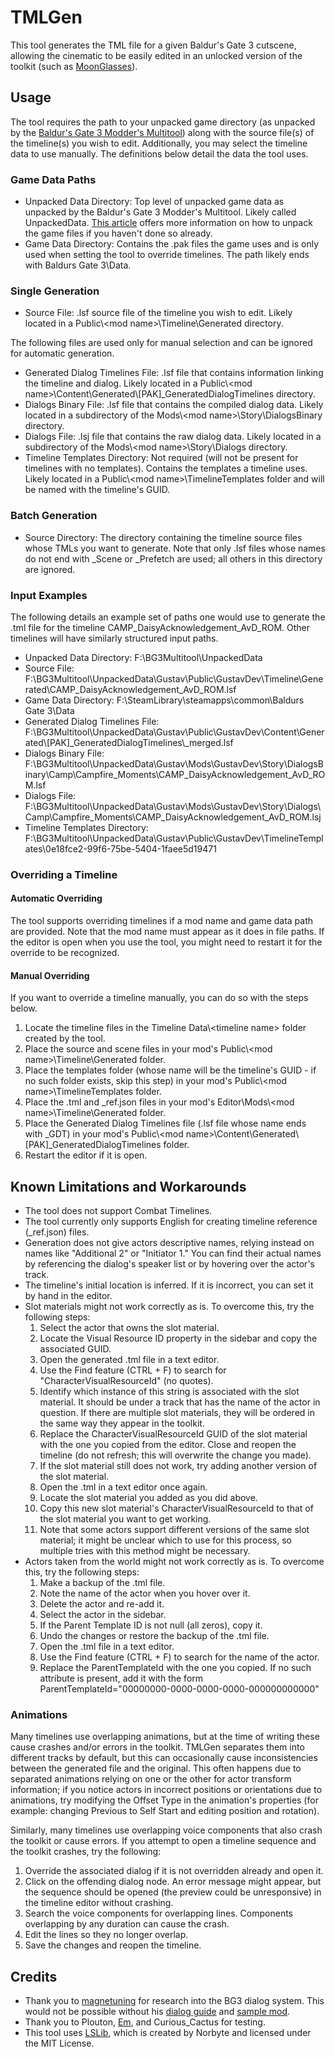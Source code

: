 # TMLGen

 This tool generates the TML file for a given Baldur's Gate 3 cutscene, allowing the cinematic to be easily edited in an unlocked version of the toolkit (such as [MoonGlasses](https://www.nexusmods.com/baldursgate3/mods/12308?tab=description)).

## Usage

The tool requires the path to your unpacked game directory (as unpacked by the [Baldur's Gate 3 Modder's Multitool](https://github.com/ShinyHobo/BG3-Modders-Multitool)) along with the source file(s) of the timeline(s) you wish to edit.
Additionally, you may select the timeline data to use manually. The definitions below detail the data the tool uses.

### Game Data Paths

- Unpacked Data Directory: Top level of unpacked game data as unpacked by the Baldur's Gate 3 Modder's Multitool. Likely called UnpackedData. [This article](https://github.com/ShinyHobo/BG3-Modders-Multitool/wiki/Unpacking-Game-Files) offers more information on how to unpack the game files if you haven't done so already.
- Game Data Directory: Contains the .pak files the game uses and is only used when setting the tool to override timelines. The path likely ends with Baldurs Gate 3\Data.

### Single Generation

- Source File: .lsf source file of the timeline you wish to edit. Likely located in a Public\\<mod name\>\Timeline\Generated directory.

The following files are used only for manual selection and can be ignored for automatic generation.

- Generated Dialog Timelines File: .lsf file that contains information linking the timeline and dialog. Likely located in a Public\\<mod name\>\Content\Generated\\[PAK]_GeneratedDialogTimelines directory.
- Dialogs Binary File: .lsf file that contains the compiled dialog data. Likely located in a subdirectory of the Mods\\<mod name\>\Story\DialogsBinary directory.
- Dialogs File: .lsj file that contains the raw dialog data. Likely located in a subdirectory of the Mods\\<mod name\>\Story\Dialogs directory.
- Timeline Templates Directory: Not required (will not be present for timelines with no templates). Contains the templates a timeline uses. Likely located in a Public\\<mod name\>\TimelineTemplates folder and will be named with the timeline's GUID.

### Batch Generation

- Source Directory: The directory containing the timeline source files whose TMLs you want to generate. Note that only .lsf files whose names do not end with _Scene or _Prefetch are used; all others in this directory are ignored.

### Input Examples

The following details an example set of paths one would use to generate the .tml file for the timeline CAMP_DaisyAcknowledgement_AvD_ROM. Other timelines will have similarly structured input paths.

- Unpacked Data Directory: F:\BG3Multitool\UnpackedData
- Source File: F:\BG3Multitool\UnpackedData\Gustav\Public\GustavDev\Timeline\Generated\CAMP_DaisyAcknowledgement_AvD_ROM.lsf
- Game Data Directory: F:\SteamLibrary\steamapps\common\Baldurs Gate 3\Data
- Generated Dialog Timelines File: F:\BG3Multitool\UnpackedData\Gustav\Public\GustavDev\Content\Generated\\[PAK]_GeneratedDialogTimelines\\_merged.lsf
- Dialogs Binary File: F:\BG3Multitool\UnpackedData\Gustav\Mods\GustavDev\Story\DialogsBinary\Camp\Campfire_Moments\CAMP_DaisyAcknowledgement_AvD_ROM.lsf
- Dialogs File: F:\BG3Multitool\UnpackedData\Gustav\Mods\GustavDev\Story\Dialogs\Camp\Campfire_Moments\CAMP_DaisyAcknowledgement_AvD_ROM.lsj
- Timeline Templates Directory: F:\BG3Multitool\UnpackedData\Gustav\Public\GustavDev\TimelineTemplates\0e18fce2-99f6-75be-5404-1faee5d19471

### Overriding a Timeline

#### Automatic Overriding

The tool supports overriding timelines if a mod name and game data path are provided. Note that the mod name must appear as it does in file paths. If the editor is open when you use the tool, you might need to restart it for the override to be recognized.

#### Manual Overriding

If you want to override a timeline manually, you can do so with the steps below.

1. Locate the timeline files in the Timeline Data\\<timeline name\> folder created by the tool.
2. Place the source and scene files in your mod's Public\\<mod name\>\Timeline\Generated folder.
3. Place the templates folder (whose name will be the timeline's GUID - if no such folder exists, skip this step) in your mod's Public\\<mod name\>\TimelineTemplates folder.
4. Place the .tml and _ref.json files in your mod's Editor\Mods\\<mod name\>\Timeline\Generated folder.
5. Place the Generated Dialog Timelines file (.lsf file whose name ends with _GDT) in your mod's Public\\<mod name\>\Content\Generated\\[PAK]_GeneratedDialogTimelines folder.
6. Restart the editor if it is open.

## Known Limitations and Workarounds

- The tool does not support Combat Timelines.
- The tool currently only supports English for creating timeline reference (_ref.json) files.
- Generation does not give actors descriptive names, relying instead on names like "Additional 2" or "Initiator 1." You can find their actual names by referencing the dialog's speaker list or by hovering over the actor's track.
- The timeline's initial location is inferred. If it is incorrect, you can set it by hand in the editor.
- Slot materials might not work correctly as is. To overcome this, try the following steps:
  1. Select the actor that owns the slot material.
  2. Locate the Visual Resource ID property in the sidebar and copy the associated GUID.
  3. Open the generated .tml file in a text editor.
  4. Use the Find feature (CTRL + F) to search for "CharacterVisualResourceId" (no quotes).
  5. Identify which instance of this string is associated with the slot material. It should be under a track that has the name of the actor in question. If there are multiple slot materials, they will be ordered in the same way they appear in the toolkit.
  6. Replace the CharacterVisualResourceId GUID of the slot material with the one you copied from the editor. Close and reopen the timeline (do not refresh; this will overwrite the change you made).
  7. If the slot material still does not work, try adding another version of the slot material.
  8. Open the .tml in a text editor once again.
  9. Locate the slot material you added as you did above.
  10. Copy this new slot material's CharacterVisualResourceId to that of the slot material you want to get working.
  11. Note that some actors support different versions of the same slot material; it might be unclear which to use for this process, so multiple tries with this method might be necessary.
- Actors taken from the world might not work correctly as is. To overcome this, try the following steps:
  1. Make a backup of the .tml file.
  2. Note the name of the actor when you hover over it.
  3. Delete the actor and re-add it.
  4. Select the actor in the sidebar.
  5. If the Parent Template ID is not null (all zeros), copy it.
  6. Undo the changes or restore the backup of the .tml file.
  7. Open the .tml file in a text editor.
  8. Use the Find feature (CTRL + F) to search for the name of the actor.
  9. Replace the ParentTemplateId with the one you copied. If no such attribute is present, add it with the form ParentTemplateId="00000000-0000-0000-0000-000000000000"

### Animations

Many timelines use overlapping animations, but at the time of writing these cause crashes and/or errors in the toolkit. TMLGen separates them into different tracks by default, but this can occasionally cause inconsistencies between the generated file and the original.
This often happens due to separated animations relying on one or the other for actor transform information; if you notice actors in incorrect positions or orientations due to animations, try modifying the Offset Type in the animation's properties (for example: changing Previous to Self Start and editing position and rotation).

Similarly, many timelines use overlapping voice components that also crash the toolkit or cause errors. If you attempt to open a timeline sequence and the toolkit crashes, try the following:

1. Override the associated dialog if it is not overridden already and open it.
2. Click on the offending dialog node. An error message might appear, but the sequence should be opened (the preview could be unresponsive) in the timeline editor without crashing.
3. Search the voice components for overlapping lines. Components overlapping by any duration can cause the crash.
4. Edit the lines so they no longer overlap.
5. Save the changes and reopen the timeline.

## Credits

- Thank you to [magnetuning](https://next.nexusmods.com/profile/magnetuning?gameId=3474) for research into the BG3 dialog system. This would not be possible without his [dialog guide](https://wiki.bg3.community/en/Tutorials/new-voice-lines) and [sample mod](https://www.nexusmods.com/baldursgate3/mods/10086).
- Thank you to Plouton, [Em](https://hellions-heart.tumblr.com), and Curious_Cactus for testing.
- This tool uses [LSLib](https://github.com/Norbyte/lslib), which is created by Norbyte and licensed under the MIT License.
